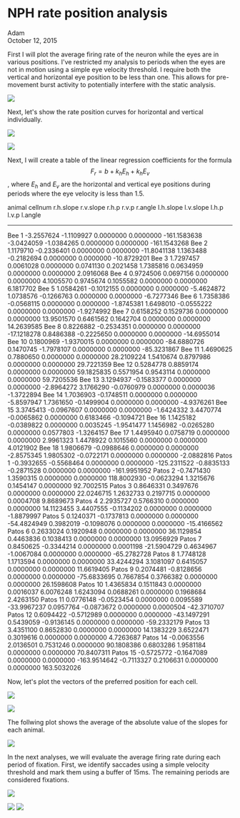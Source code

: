 # NPH rate position analysis
Adam  
October 12, 2015  







First I will plot the average firing rate of the neuron while the eyes are in various positions. I've restricted my analysis to periods when the eyes are not in motion using a simple eye velocity threshold. I require both the vertical and horizontal eye position to be less than one. This allows for pre-movement burst activity to potentially interfere with the static analysis. 



![](RatePositionAnalysisExtended_files/figure-html/gridplot-1.png) 

Next, let's show the rate position curves for horizontal and vertical individually.



![](RatePositionAnalysisExtended_files/figure-html/RightEye-1.png) 

![](RatePositionAnalysisExtended_files/figure-html/LeftEye-1.png) 

Next, I will create a table of the linear regression coefficients for the formula $$F_r=b+k_hE_h + k_hE_v$$, where $E_h$ and $E_v$ are the horizontal and vertical eye positions during periods where the eye velocity is less than 1.5. 


animal   cellnum     r.h.slope    r.v.slope       r.h.p       r.v.p        r.angle    l.h.slope    l.v.slope       l.h.p       l.v.p        l.angle
-------  --------  -----------  -----------  ----------  ----------  -------------  -----------  -----------  ----------  ----------  -------------
Bee      1          -3.2557624   -1.1109927   0.0000000   0.0000000   -161.1583638   -3.0424059   -1.0384265   0.0000000   0.0000000   -161.1543268
Bee      2           1.1179710   -0.2336401   0.0000000   0.0000000    -11.8041138    1.1363488   -0.2182694   0.0000000   0.0000000    -10.8729201
Bee      3           1.7297457    0.0061028   0.0000000   0.0741130      0.2021458    1.7385816    0.0634959   0.0000000   0.0000000      2.0916068
Bee      4           0.9724506    0.0697156   0.0000000   0.0000000      4.1005570    0.9745674    0.1055582   0.0000000   0.0000000      6.1817702
Bee      5           1.0584261   -0.1012155   0.0000000   0.0000000     -5.4624872    1.0738576   -0.1266763   0.0000000   0.0000000     -6.7277346
Bee      6           1.7358386   -0.0568115   0.0000000   0.0000000     -1.8745381    1.6498010   -0.0555222   0.0000000   0.0000000     -1.9274992
Bee      7           0.6158252    0.1529736   0.0000000   0.0000000     13.9501570    0.6461562    0.1642704   0.0000000   0.0000000     14.2639585
Bee      8           0.8226882   -0.2534351   0.0000000   0.0000000    -17.1218278    0.8486388   -0.2225650   0.0000000   0.0000000    -14.6955014
Bee      10          0.1800969   -1.9370015   0.0000000   0.0000000    -84.6880726    0.1470745   -1.7978107   0.0000000   0.0000000    -85.3231867
Bee      11          1.4690625    0.7880650   0.0000000   0.0000000     28.2109224    1.5410674    0.8797986   0.0000000   0.0000000     29.7221359
Bee      12          0.5284778    0.8859174   0.0000000   0.0000000     59.1825835    0.5571954    0.9543114   0.0000000   0.0000000     59.7205536
Bee      13          3.1294937   -0.1583377   0.0000000   0.0000000     -2.8964272    3.1766290   -0.0760979   0.0000000   0.0000036     -1.3722894
Bee      14          1.7036903   -0.1748511   0.0000000   0.0000000     -5.8597947    1.7361650   -0.1499904   0.0000000   0.0000000     -4.9376261
Bee      15          3.3745413   -0.0967607   0.0000000   0.0000000     -1.6424332    3.4470774   -0.0065862   0.0000000   0.6183466     -0.1094721
Bee      16          1.1425182   -0.0389822   0.0000000   0.0035245     -1.9541477    1.1456982   -0.0265280   0.0000000   0.0577803     -1.3264157
Bee      17          1.4495940    0.0758719   0.0000000   0.0000000      2.9961323    1.4478922    0.1015560   0.0000000   0.0000000      4.0121902
Bee      18          1.9806679   -0.0988646   0.0000000   0.0000000     -2.8575345    1.9805302   -0.0722171   0.0000000   0.0000000     -2.0882816
Patos    1          -0.3932655   -0.5568464   0.0000000   0.0000000   -125.2311522   -0.8835133   -0.2871528   0.0000000   0.0000000   -161.9951952
Patos    2          -0.7471430    1.3590315   0.0000000   0.0000000    118.8002930   -0.0623294    1.3215676   0.1454147   0.0000000     92.7002515
Patos    3           0.8646331    0.3497676   0.0000000   0.0000000     22.0246715    1.2632733    0.2197715   0.0000000   0.0004708      9.8689673
Patos    4           2.2935727    0.5766310   0.0000000   0.0000000     14.1123455    3.4407555   -0.1134202   0.0000000   0.0000000     -1.8879997
Patos    5           0.1240371   -0.1737813   0.0000000   0.0000000    -54.4824949    0.3982019   -0.1098076   0.0000000   0.0000000    -15.4166562
Patos    6           0.2633024    0.1920948   0.0000000   0.0000000     36.1129854    0.4463836    0.1038413   0.0000000   0.0000000     13.0956929
Patos    7           0.8450625   -0.3344214   0.0000000   0.0001198    -21.5904729    0.4634967   -1.0067084   0.0000000   0.0000000    -65.2782728
Patos    8           1.7748128    1.1713594   0.0000000   0.0000000     33.4244294    3.1081097    0.6415057   0.0000000   0.0000000     11.6619405
Patos    9           0.2074481   -0.8128656   0.0000000   0.0000000    -75.6833695    0.7667854    0.3766382   0.0000000   0.0000000     26.1598608
Patos    10          1.4365834    0.1511843   0.0000000   0.0016037      6.0076248    1.6243094    0.0688261   0.0000000   0.1968684      2.4263150
Patos    11          0.0776148   -0.0523454   0.0000000   0.0095589    -33.9967237    0.0957764   -0.0873672   0.0000000   0.0000504    -42.3710707
Patos    12          0.6094422   -0.5712989   0.0000000   0.0000000    -43.1497291    0.5439059   -0.9136145   0.0000000   0.0000000    -59.2332179
Patos    13          3.4351100    0.8652830   0.0000000   0.0000000     14.1383229    3.6522471    0.3019616   0.0000000   0.0000000      4.7263687
Patos    14         -0.0063556    2.0136501   0.7531246   0.0000000     90.1808386    0.6803286    1.9581184   0.0000000   0.0000000     70.8407311
Patos    15         -0.5725772   -0.1647089   0.0000000   0.0000000   -163.9514642   -0.7113327    0.2106631   0.0000000   0.0000000    163.5032026

Now, let's plot the vectors of the preferred position for each cell.

![](RatePositionAnalysisExtended_files/figure-html/DirectionPlot-1.png) 

![](RatePositionAnalysisExtended_files/figure-html/DirectionPlotSig-1.png) 

The follwing plot shows the average of the absolute value of the slopes for each animal.

![](RatePositionAnalysisExtended_files/figure-html/AverageSlopes-1.png) 

In the next analyses, we will evaluate the average firing rate during each period of fixation. First, we identify saccades using a simple velocity threshold and mark them using a buffer of 15ms. The remaining periods are considered fixations.



![](RatePositionAnalysisExtended_files/figure-html/plotfixations-1.png) 

![](RatePositionAnalysisExtended_files/figure-html/plotregressions-1.png) ![](RatePositionAnalysisExtended_files/figure-html/plotregressions-2.png) 



  
